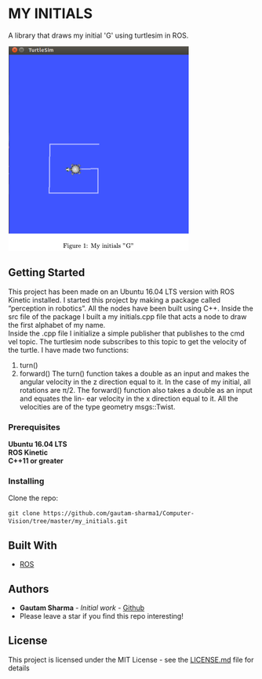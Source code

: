 # MY INITIALS
A library that draws my initial 'G' using turtlesim in ROS.

![](G.png)

## Getting Started

This project has been made on an Ubuntu 16.04 LTS version with ROS Kinetic installed. I started this project by making a package called ”perception in robotics”. All the nodes have been built using C++. Inside the src file of the package I built a my initials.cpp file that acts a node to draw the first alphabet of my name.<br/>
Inside the .cpp file I initialize a simple publisher that publishes to the cmd vel topic. The turtlesim node subscribes to this topic to get the velocity of the turtle. I have made two functions:<br/>
1. turn()
2. forward()
The turn() function takes a double as an input and makes the angular velocity
in the z direction equal to it. In the case of my initial, all rotations are π/2.
The forward() function also takes a double as an input and equates the lin- ear velocity in the x direction equal to it. All the velocities are of the type geometry msgs::Twist.



### Prerequisites
**Ubuntu 16.04 LTS** <br/>
**ROS Kinetic** <br/>
**C++11 or greater** <br/>

### Installing

Clone the repo:
```
git clone https://github.com/gautam-sharma1/Computer-Vision/tree/master/my_initials.git

```

## Built With

* [ROS](ros.org)


## Authors

* **Gautam Sharma** - *Initial work* - [Github](https://github.com/gautam-sharma1)
* Please leave a star if you find this repo interesting!


## License

This project is licensed under the MIT License - see the [LICENSE.md](LICENSE.md) file for details





